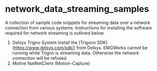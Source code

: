 # network_data_streaming_samples
A collection of sample code snippets for streaming data over a network connection from various
systems. Instructions for installing the software required for network streaming is outlined below.

1. Delsys Trigno System
Install the [Trigono SDK] (https://www.delsys.com/sdk/) from Delsys. EMGWorks cannot be running
while Trigno is streaming data. Otherwise the network connection will be refused. 
2. Motive NatNetClient (Motion-Capture)

